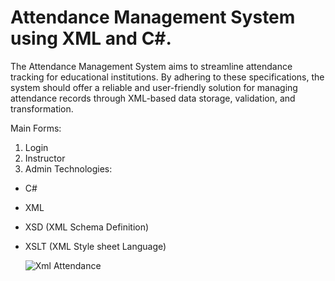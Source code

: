 # Attendance Management System using XML and C#.
The Attendance Management System aims to streamline attendance tracking for educational institutions. By adhering to these specifications, the system should offer a reliable and user-friendly solution for managing attendance records through XML-based data storage, validation, and transformation.

Main Forms:
1. Login
2. Instructor
3. Admin
Technologies: 
- C#
- XML
- XSD (XML Schema Definition)
- XSLT (XML Style sheet Language)

  ![Xml Attendance](https://github.com/Ahmad-Esam12398/Attendance-Management-System/assets/90632545/e284164b-1857-4657-9c14-1531e3f0def5)


